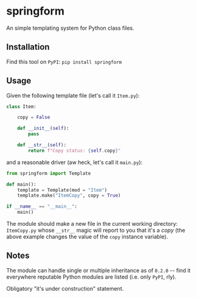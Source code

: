 # springform

An simple templating system for Python class files.

## Installation

Find this tool on `PyPI`: `pip install springform`

## Usage

Given the following template file (let's call it `Item.py`):

```python
class Item:

    copy = False

    def __init__(self):
        pass

    def __str__(self):
        return f"Copy status: {self.copy}"
```

and a reasonable driver (aw heck, let's call it `main.py`):

```python
from springform import Template

def main():
    template = Template(mod = "Item")
    template.make("ItemCopy", copy = True)

if __name__ == "__main__":
    main()
```

The module should make a new file in the current working directory: `ItemCopy.py`
whose `__str__` magic will report to you that it's a _copy_ (the above example changes
the value of the `copy` instance variable).

## Notes

The module can handle single or multiple inheritance as of `0.2.0` -- find it everywhere
reputable Python modules are listed (i.e. only `PyPI`, rly).

Obligatory "it's under construction" statement.
